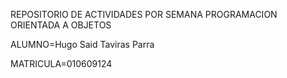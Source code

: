 REPOSITORIO DE ACTIVIDADES POR SEMANA PROGRAMACION ORIENTADA A OBJETOS
 
ALUMNO=Hugo Said Taviras Parra

MATRICULA=010609124
